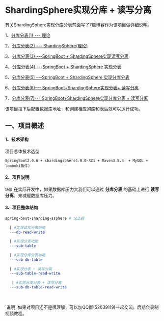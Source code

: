 # ShardingSphere实现分库 + 读写分离

有关ShardingSphere实现分库分表前面写了7篇博客作为该项目做详细说明。

  1、[分库分表(1) --- 理论](https://www.cnblogs.com/qdhxhz/p/11608222.html)

  2、[分库分表(2) --- ShardingSphere(理论)](https://www.cnblogs.com/qdhxhz/p/11629883.html)

  3、[分库分表(3) ---SpringBoot + ShardingSphere实现读写分离](https://www.cnblogs.com/qdhxhz/p/11656205.html)

  4、[分库分表(4) ---SpringBoot + ShardingSphere 实现分表](https://www.cnblogs.com/qdhxhz/p/11651163.html)

  5、[分库分表(5) ---SpringBoot + ShardingSphere 实现分库分表](https://www.cnblogs.com/qdhxhz/p/11673493.html)

  6、[分库分表(6)--- SpringBoot+ShardingSphere实现分表+ 读写分离](https://www.cnblogs.com/qdhxhz/p/11688651.html)
  
  7、[分库分表(7)--- SpringBoot+ShardingSphere实现分库分表 + 读写分离](https://www.cnblogs.com/qdhxhz/p/11688371.html)

该项目拉下后配置数据库地址，和创建相应的库和表后就可以运行成功。


## 一、项目概述


#### 1、技术架构

项目总体技术选型

```
SpringBoot2.0.6 + shardingsphere4.0.0-RC1 + Maven3.5.4  + MySQL + lombok(插件)
```

#### 2、项目说明

`场景` 在实际开发中，如果数据库压力大我们可以通过  **分库分表**  的基础上进行 **读写分离**，来减缓数据库压力。

#### 3、项目整体结构

```makefile
spring-boot-sharding-ssphere # 父工程
 
  | #实现读写分离功能
  ---db-read-write 
 
  | #实现分表功能
  ---sub-table
    
  | #实现分库分表功能
  ---sub-db-table                      
     
  | #实现分表 + 读写分离
  ---sub-table-read-write                                        
  
   | #实现分库分表 + 读写分离
  ---sub-db-table-read-write                  
                        
```

<br>
`说明` 如果对项目还不是很理解，可以加QQ群(52039119)一起交流。后期会录制视频教程。


